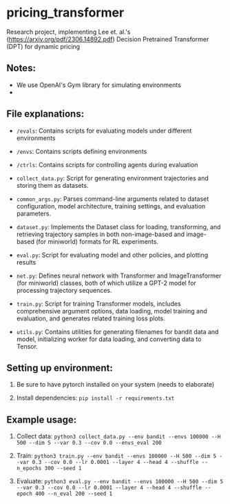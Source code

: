 # pricing_transformer
Research project, implementing Lee et. al.'s (https://arxiv.org/pdf/2306.14892.pdf) Decision Pretrained Transformer (DPT) for dynamic pricing

## Notes:

- We use OpenAI's Gym library for simulating environments
- 

## File explanations:

- `/evals`: Contains scripts for evaluating models under different environments

- `/envs`: Contains scripts defining environments

- `/ctrls`: Contains scripts for controlling agents during evaluation

- `collect_data.py`: Script for generating environment trajectories and storing them as datasets.

- `common_args.py`: Parses command-line arguments related to dataset configuration, model architecture, training settings, and evaluation parameters.

- `dataset.py`: Implements the Dataset class for loading, transforming, and retrieving trajectory samples in both non-image-based and image-based (for miniworld) formats for RL experiments.

- `eval.py`: Script for evaluating model and other policies, and plotting results

- `net.py`: Defines neural network with Transformer and ImageTransformer (for miniworld) classes, both of which utilize a GPT-2 model for processing trajectory sequences.

- `train.py`: Script for training Transformer models, includes comprehensive argument options, data loading, model training and evaluation, and generates related training loss plots.

- `utils.py`: Contains utilities for generating filenames for bandit data and model, initializing worker for data loading, and converting data to Tensor.


## Setting up environment:
1. Be sure to have pytorch installed on your system (needs to elaborate)

2. Install dependencies: `pip install -r requirements.txt`


## Example usage:

1. Collect data:
`python3 collect_data.py --env bandit --envs 100000 --H 500 --dim 5 --var 0.3 --cov 0.0 --envs_eval 200`

2. Train:
`python3 train.py --env bandit --envs 100000 --H 500 --dim 5 --var 0.3 --cov 0.0 --lr 0.0001 --layer 4 --head 4 --shuffle --n_epochs 300 --seed 1`

3. Evaluate:
`python3 eval.py --env bandit --envs 100000 --H 500 --dim 5 --var 0.3 --cov 0.0 --lr 0.0001 --layer 4 --head 4 --shuffle --epoch 400 --n_eval 200 --seed 1`